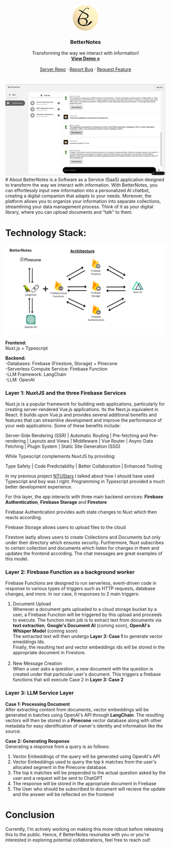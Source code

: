 <br />
<div align="center">
    <img src="./assets/BetterNotes-logo.png" alt="Logo" width="80" height="80">
  <h3 align="center">BetterNotes</h3>

  <p align="center">
    Transforming the way we interact with information!
    <br />
    <a href=https://www.youtube.com/watch?v=ALFtZPulHMM&ab_channel=LensonLim"><strong>View Demo »</strong></a>
    <br />
    <br />
    <a href="https://github.com/Lebarnon/BetterNotesServer">Server Repo</a>
    ·
    <a href="https://github.com/Lebarnon/BetterNotesApp/issues">Report Bug</a>
    ·
    <a href="https://github.com/Lebarnon/BetterNotesApp/issues">Request Feature</a>
  </p>
</div>

#
<img src='./assets/BetterNotes-showcase.png' alt="showcase"/>
# About
BetterNotes is a Software as a Service (SaaS) application designed to transform the way we interact with information. With BetterNotes, you can effortlessly input new information into a personalized AI chatbot, creating a digital companion that adapts to your needs. Moreover, the platform allows you to organize your information into separate collections, streamlining your data management process. Think of it as your digital library, where you can upload documents and “talk” to them.

# Technology Stack:
<img src="./assets/BetterNotes-archi.png" alt="architecture">

**Frontend:** <br>
Nuxt.js + Typescript


**Backend:** <br>
-Databases: Firebase (Firestore, Storage) + Pinecone<br>
-Serverless Compute Service: Firebase Function<br>
-LLM Framework: LangChain<br>
-LLM: OpenAI<br>

### Layer 1: NuxtJS and the three Firebase Services
Nuxt.js is a popular framework for building web applications, particularly for creating server-rendered Vue.js applications. Its the Next.js equivalent in React. It builds upon Vue.js and provides several additional benefits and features that can streamline development and improve the performance of your web applications. Some of these benefits include:

Server-Side Rendering (SSR) |
Automatic Routing |
Pre-fetching and Pre-rendering |
Layouts and Views |
Middleware |
Vue Router |
Async Data Fetching |
Plugin System |
Static Site Generation (SSG)

While Typescript complements NuxtJS by providing:

Type Safety |
Code Predictability |
Better Collaboration |
Enhanced Tooling

In my previous project [NTUStars](https://github.com/Lebarnon/NTUStars) I talked about how I should have used Typescript and boy was I right. Programming in Typescript provided a much better development experience.

For this layer, the app interacts with three main backend services: **Firebase Authentication**, **Firebase Storage** and **Firestore**

Firebase Authentication provides auth state changes to Nuxt which then reacts according.

Firebase Storage allows users to upload files to the cloud

Firestore lastly allows users to create Collections and Documents but only under their directory which ensures security. Furthermore, Nuxt subscribes to certain collection and documents which listen for changes in them and updates the frontend according. The chat messages are great examples of this model. 

### Layer 2: Firebase Function as a background worker
Firebase Functions are designed to run serverless, event-driven code in response to various types of triggers such as HTTP requests, database changes, and more. In our case, it responses to 2 main triggers: <br>
<ol>
<li>
Document Upload
</li>
Whenever a document gets uploaded to a cloud storage bucket by a user, a Firebase Function will be triggered by this upload and proceeds to execute. The function main job is to extract text from documents via <strong>text extraction</strong>, <strong>Google's Document AI</strong> (coming soon), <strong>OpenAI's Whisper Model</strong> (coming soon)
<br>
The extracted text will then undergo <strong>Layer 3: Case 1</strong> to generate vector emeddings Ids.
<br>
Finally, the resulting text and vector embeddings ids will be stored in the appropriate document in Firestore.<br><br>

<li>
New Message Creation
</li>
When a user asks a question, a new document with the question is created under that particular user's document. This triggers a firebase functions that will execute Case 2 in <strong>Layer 3: Case 2</strong>
</ol>

### Layer 3: LLM Service Layer

**Case 1: Processing Document**<br>
After extracting content from documents, vector embeddings will be generated in batches using OpenAI's API through <strong>LangChain</strong>. The resulting vectors will then be stored in a <strong>Pinecone</strong> vector database along with other metadata for easy identification of owner's identity and information like the source.

**Case 2: Generating Response** <br>
Generating a response from a query is as follows:
<ol>
<li>Vector Embeddings of the query will be generated using OpenAI's API</li>
<li>Vector Embeddings used to query the top k matches from the user's allocated segment in the Pinecone database.</li>
<li>The top k matches will be prepended to the actual question asked by the user and a request will be sent to ChatGPT</li>
<li>The response will be stored in the appropriate document in Firebase</li>
<li>The User who should be subscribed to document will recieve the update and the answer will be reflected on the frontend</li>
</ol>


# Conclusion
Currently, I'm actively working on making this more robust before releasing this to the public. Hence, if BetterNotes resonates with you or you're interested in exploring potential collaborations, feel free to reach out!
 